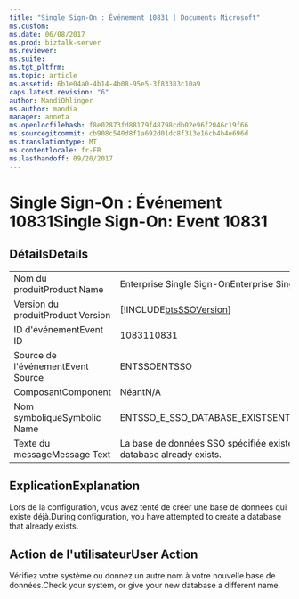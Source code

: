 ```yaml
---
title: "Single Sign-On : Événement 10831 | Documents Microsoft"
ms.custom: 
ms.date: 06/08/2017
ms.prod: biztalk-server
ms.reviewer: 
ms.suite: 
ms.tgt_pltfrm: 
ms.topic: article
ms.assetid: 6b1e04a0-4b14-4b08-95e5-3f83383c10a9
caps.latest.revision: "6"
author: MandiOhlinger
ms.author: mandia
manager: anneta
ms.openlocfilehash: f8e02873fd88179f48798cdb02e96f2046c19f66
ms.sourcegitcommit: cb908c540d8f1a692d01dc8f313e16cb4b4e696d
ms.translationtype: MT
ms.contentlocale: fr-FR
ms.lasthandoff: 09/20/2017
---
```

# <a name="single-sign-on-event-10831"></a><span data-ttu-id="29e46-102">Single Sign-On : Événement 10831</span><span class="sxs-lookup"><span data-stu-id="29e46-102">Single Sign-On: Event 10831</span></span>
## <a name="details"></a><span data-ttu-id="29e46-103">Détails</span><span class="sxs-lookup"><span data-stu-id="29e46-103">Details</span></span>  
  
|||  
|-|-|  
|<span data-ttu-id="29e46-104">Nom du produit</span><span class="sxs-lookup"><span data-stu-id="29e46-104">Product Name</span></span>|<span data-ttu-id="29e46-105">Enterprise Single Sign-On</span><span class="sxs-lookup"><span data-stu-id="29e46-105">Enterprise Single Sign-On</span></span>|  
|<span data-ttu-id="29e46-106">Version du produit</span><span class="sxs-lookup"><span data-stu-id="29e46-106">Product Version</span></span>|[!INCLUDE[btsSSOVersion](../includes/btsssoversion-md.md)]|  
|<span data-ttu-id="29e46-107">ID d'événement</span><span class="sxs-lookup"><span data-stu-id="29e46-107">Event ID</span></span>|<span data-ttu-id="29e46-108">10831</span><span class="sxs-lookup"><span data-stu-id="29e46-108">10831</span></span>|  
|<span data-ttu-id="29e46-109">Source de l'événement</span><span class="sxs-lookup"><span data-stu-id="29e46-109">Event Source</span></span>|<span data-ttu-id="29e46-110">ENTSSO</span><span class="sxs-lookup"><span data-stu-id="29e46-110">ENTSSO</span></span>|  
|<span data-ttu-id="29e46-111">Composant</span><span class="sxs-lookup"><span data-stu-id="29e46-111">Component</span></span>|<span data-ttu-id="29e46-112">Néant</span><span class="sxs-lookup"><span data-stu-id="29e46-112">N/A</span></span>|  
|<span data-ttu-id="29e46-113">Nom symbolique</span><span class="sxs-lookup"><span data-stu-id="29e46-113">Symbolic Name</span></span>|<span data-ttu-id="29e46-114">ENTSSO_E_SSO_DATABASE_EXISTS</span><span class="sxs-lookup"><span data-stu-id="29e46-114">ENTSSO_E_SSO_DATABASE_EXISTS</span></span>|  
|<span data-ttu-id="29e46-115">Texte du message</span><span class="sxs-lookup"><span data-stu-id="29e46-115">Message Text</span></span>|<span data-ttu-id="29e46-116">La base de données SSO spécifiée existe déjà.</span><span class="sxs-lookup"><span data-stu-id="29e46-116">The specified SSO database already exists.</span></span>|  
  
## <a name="explanation"></a><span data-ttu-id="29e46-117">Explication</span><span class="sxs-lookup"><span data-stu-id="29e46-117">Explanation</span></span>  
 <span data-ttu-id="29e46-118">Lors de la configuration, vous avez tenté de créer une base de données qui existe déjà.</span><span class="sxs-lookup"><span data-stu-id="29e46-118">During configuration, you have attempted to create a database that already exists.</span></span>  
  
## <a name="user-action"></a><span data-ttu-id="29e46-119">Action de l'utilisateur</span><span class="sxs-lookup"><span data-stu-id="29e46-119">User Action</span></span>  
 <span data-ttu-id="29e46-120">Vérifiez votre système ou donnez un autre nom à votre nouvelle base de données.</span><span class="sxs-lookup"><span data-stu-id="29e46-120">Check your system, or give your new database a different name.</span></span>